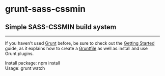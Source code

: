 # grunt-sass-cssmin
<h2>Simple SASS-CSSMIN build system</h2>
<hr />

<p>If you haven't used <a href="http://gruntjs.com/">Grunt</a> before, be sure to check out the <a href="http://gruntjs.com/getting-started">Getting Started</a> guide, as it explains how to create a <a href="http://gruntjs.com/sample-gruntfile">Gruntfile</a> as well as install and use Grunt plugins.</p>

<p>Install package: npm install<br />
Usage: grunt watch</p>

